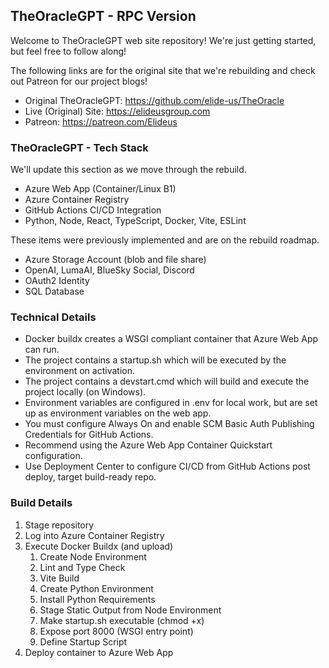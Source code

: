 ## TheOracleGPT - RPC Version
Welcome to TheOracleGPT web site repository! We're just getting started, but feel free to follow along!

The following links are for the original site that we're rebuilding and check out Patreon for our project blogs!

* Original TheOracleGPT: https://github.com/elide-us/TheOracle
* Live (Original) Site: https://elideusgroup.com
* Patreon: https://patreon.com/Elideus

### TheOracleGPT - Tech Stack
We'll update this section as we move through the rebuild.
- Azure Web App (Container/Linux B1)
- Azure Container Registry
- GitHub Actions CI/CD Integration
- Python, Node, React, TypeScript, Docker, Vite, ESLint

These items were previously implemented and are on the rebuild roadmap.
- Azure Storage Account (blob and file share)
- OpenAI, LumaAI, BlueSky Social, Discord
- OAuth2 Identity
- SQL Database

### Technical Details

- Docker buildx creates a WSGI compliant container that Azure Web App can run.
- The project contains a startup.sh which will be executed by the environment on activation.
- The project contains a devstart.cmd which will build and execute the project locally (on Windows).
- Environment variables are configured in .env for local work, but are set up as environment variables on the web app.
- You must configure Always On and enable SCM Basic Auth Publishing Credentials for GitHub Actions.
- Recommend using the Azure Web App Container Quickstart configuration.
- Use Deployment Center to configure CI/CD from GitHub Actions post deploy, target build-ready repo.

### Build Details

1. Stage repository
2. Log into Azure Container Registry
3. Execute Docker Buildx (and upload)
   1. Create Node Environment
   2. Lint and Type Check
   3. Vite Build
   4. Create Python Environment
   5. Install Python Requirements
   6. Stage Static Output from Node Environment
   7. Make startup.sh executable (chmod +x)
   8. Expose port 8000 (WSGI entry point)
   9. Define Startup Script
5. Deploy container to Azure Web App
